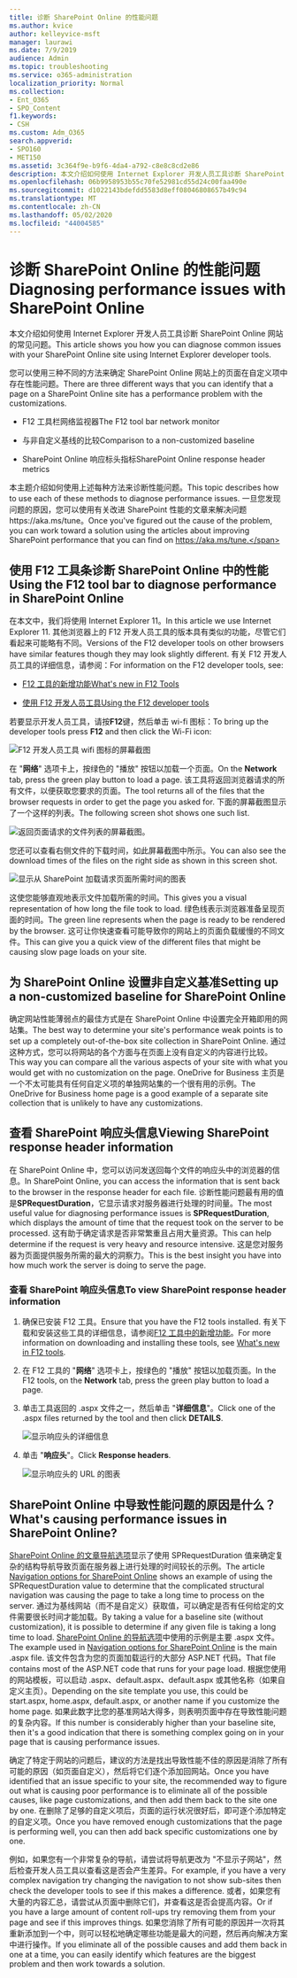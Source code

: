 ```yaml
---
title: 诊断 SharePoint Online 的性能问题
ms.author: kvice
author: kelleyvice-msft
manager: laurawi
ms.date: 7/9/2019
audience: Admin
ms.topic: troubleshooting
ms.service: o365-administration
localization_priority: Normal
ms.collection:
- Ent_O365
- SPO_Content
f1.keywords:
- CSH
ms.custom: Adm_O365
search.appverid:
- SPO160
- MET150
ms.assetid: 3c364f9e-b9f6-4da4-a792-c8e8c8cd2e86
description: 本文介绍如何使用 Internet Explorer 开发人员工具诊断 SharePoint Online 网站的常见问题。
ms.openlocfilehash: 06b9958953b55c70fe52981cd55d24c00faa490e
ms.sourcegitcommit: d1022143bdefdd5583d8eff08046808657b49c94
ms.translationtype: MT
ms.contentlocale: zh-CN
ms.lasthandoff: 05/02/2020
ms.locfileid: "44004585"
---
```

# <a name="diagnosing-performance-issues-with-sharepoint-online"></a><span data-ttu-id="c7f86-103">诊断 SharePoint Online 的性能问题</span><span class="sxs-lookup"><span data-stu-id="c7f86-103">Diagnosing performance issues with SharePoint Online</span></span>

<span data-ttu-id="c7f86-104">本文介绍如何使用 Internet Explorer 开发人员工具诊断 SharePoint Online 网站的常见问题。</span><span class="sxs-lookup"><span data-stu-id="c7f86-104">This article shows you how you can diagnose common issues with your SharePoint Online site using Internet Explorer developer tools.</span></span>
  
<span data-ttu-id="c7f86-105">您可以使用三种不同的方法来确定 SharePoint Online 网站上的页面在自定义项中存在性能问题。</span><span class="sxs-lookup"><span data-stu-id="c7f86-105">There are three different ways that you can identify that a page on a SharePoint Online site has a performance problem with the customizations.</span></span>
  
- <span data-ttu-id="c7f86-106">F12 工具栏网络监视器</span><span class="sxs-lookup"><span data-stu-id="c7f86-106">The F12 tool bar network monitor</span></span>

- <span data-ttu-id="c7f86-107">与非自定义基线的比较</span><span class="sxs-lookup"><span data-stu-id="c7f86-107">Comparison to a non-customized baseline</span></span>

- <span data-ttu-id="c7f86-108">SharePoint Online 响应标头指标</span><span class="sxs-lookup"><span data-stu-id="c7f86-108">SharePoint Online response header metrics</span></span>

<span data-ttu-id="c7f86-109">本主题介绍如何使用上述每种方法来诊断性能问题。</span><span class="sxs-lookup"><span data-stu-id="c7f86-109">This topic describes how to use each of these methods to diagnose performance issues.</span></span> <span data-ttu-id="c7f86-110">一旦您发现问题的原因，您可以使用有关改进 SharePoint 性能的文章来解决问题https://aka.ms/tune。</span><span class="sxs-lookup"><span data-stu-id="c7f86-110">Once you've figured out the cause of the problem, you can work toward a solution using the articles about improving SharePoint performance that you can find on https://aka.ms/tune.</span></span>
  
## <a name="using-the-f12-tool-bar-to-diagnose-performance-in-sharepoint-online"></a><span data-ttu-id="c7f86-111">使用 F12 工具条诊断 SharePoint Online 中的性能</span><span class="sxs-lookup"><span data-stu-id="c7f86-111">Using the F12 tool bar to diagnose performance in SharePoint Online</span></span>
<span data-ttu-id="c7f86-112"><a name="F12ToolInfo"> </a></span><span class="sxs-lookup"><span data-stu-id="c7f86-112"><a name="F12ToolInfo"> </a></span></span>

<span data-ttu-id="c7f86-113">在本文中，我们将使用 Internet Explorer 11。</span><span class="sxs-lookup"><span data-stu-id="c7f86-113">In this article we use Internet Explorer 11.</span></span> <span data-ttu-id="c7f86-114">其他浏览器上的 F12 开发人员工具的版本具有类似的功能，尽管它们看起来可能略有不同。</span><span class="sxs-lookup"><span data-stu-id="c7f86-114">Versions of the F12 developer tools on other browsers have similar features though they may look slightly different.</span></span> <span data-ttu-id="c7f86-115">有关 F12 开发人员工具的详细信息，请参阅：</span><span class="sxs-lookup"><span data-stu-id="c7f86-115">For information on the F12 developer tools, see:</span></span>
  
- [<span data-ttu-id="c7f86-116">F12 工具的新增功能</span><span class="sxs-lookup"><span data-stu-id="c7f86-116">What's new in F12 Tools</span></span>](https://go.microsoft.com/fwlink/p/?LinkId=522545)

- [<span data-ttu-id="c7f86-117">使用 F12 开发人员工具</span><span class="sxs-lookup"><span data-stu-id="c7f86-117">Using the F12 developer tools</span></span>](https://go.microsoft.com/fwlink/p/?LinkId=522546)

<span data-ttu-id="c7f86-118">若要显示开发人员工具，请按**F12**键，然后单击 wi-fi 图标：</span><span class="sxs-lookup"><span data-stu-id="c7f86-118">To bring up the developer tools press **F12** and then click the Wi-Fi icon:</span></span>
  
![F12 开发人员工具 wifi 图标的屏幕截图](media/27acacbb-5688-459a-aa2f-5c8c5f17b76e.png)
  
<span data-ttu-id="c7f86-120">在 "**网络**" 选项卡上，按绿色的 "播放" 按钮以加载一个页面。</span><span class="sxs-lookup"><span data-stu-id="c7f86-120">On the **Network** tab, press the green play button to load a page.</span></span> <span data-ttu-id="c7f86-121">该工具将返回浏览器请求的所有文件，以便获取您要求的页面。</span><span class="sxs-lookup"><span data-stu-id="c7f86-121">The tool returns all of the files that the browser requests in order to get the page you asked for.</span></span> <span data-ttu-id="c7f86-122">下面的屏幕截图显示了一个这样的列表。</span><span class="sxs-lookup"><span data-stu-id="c7f86-122">The following screen shot shows one such list.</span></span>
  
![返回页面请求的文件列表的屏幕截图。](media/247a9422-76da-4b0c-bed3-ce77b05e4560.png)
  
<span data-ttu-id="c7f86-124">您还可以查看右侧文件的下载时间，如此屏幕截图中所示。</span><span class="sxs-lookup"><span data-stu-id="c7f86-124">You can also see the download times of the files on the right side as shown in this screen shot.</span></span>
  
![显示从 SharePoint 加载请求页面所需时间的图表](media/d71ad1fa-9018-4fae-82eb-c1838e7db0ff.png)
  
<span data-ttu-id="c7f86-126">这使您能够直观地表示文件加载所需的时间。</span><span class="sxs-lookup"><span data-stu-id="c7f86-126">This gives you a visual representation of how long the file took to load.</span></span> <span data-ttu-id="c7f86-127">绿色线表示浏览器准备呈现页面的时间。</span><span class="sxs-lookup"><span data-stu-id="c7f86-127">The green line represents when the page is ready to be rendered by the browser.</span></span> <span data-ttu-id="c7f86-128">这可让你快速查看可能导致你的网站上的页面负载缓慢的不同文件。</span><span class="sxs-lookup"><span data-stu-id="c7f86-128">This can give you a quick view of the different files that might be causing slow page loads on your site.</span></span>
  
## <a name="setting-up-a-non-customized-baseline-for-sharepoint-online"></a><span data-ttu-id="c7f86-129">为 SharePoint Online 设置非自定义基准</span><span class="sxs-lookup"><span data-stu-id="c7f86-129">Setting up a non-customized baseline for SharePoint Online</span></span>
<span data-ttu-id="c7f86-130"><a name="F12ToolInfo"> </a></span><span class="sxs-lookup"><span data-stu-id="c7f86-130"><a name="F12ToolInfo"> </a></span></span>

<span data-ttu-id="c7f86-131">确定网站性能薄弱点的最佳方式是在 SharePoint Online 中设置完全开箱即用的网站集。</span><span class="sxs-lookup"><span data-stu-id="c7f86-131">The best way to determine your site's performance weak points is to set up a completely out-of-the-box site collection in SharePoint Online.</span></span> <span data-ttu-id="c7f86-132">通过这种方式，您可以将网站的各个方面与在页面上没有自定义的内容进行比较。</span><span class="sxs-lookup"><span data-stu-id="c7f86-132">This way you can compare all the various aspects of your site with what you would get with no customization on the page.</span></span> <span data-ttu-id="c7f86-133">OneDrive for Business 主页是一个不太可能具有任何自定义项的单独网站集的一个很有用的示例。</span><span class="sxs-lookup"><span data-stu-id="c7f86-133">The OneDrive for Business home page is a good example of a separate site collection that is unlikely to have any customizations.</span></span>
  
## <a name="viewing-sharepoint-response-header-information"></a><span data-ttu-id="c7f86-134">查看 SharePoint 响应头信息</span><span class="sxs-lookup"><span data-stu-id="c7f86-134">Viewing SharePoint response header information</span></span>
<span data-ttu-id="c7f86-135"><a name="F12ToolInfo"> </a></span><span class="sxs-lookup"><span data-stu-id="c7f86-135"><a name="F12ToolInfo"> </a></span></span>

<span data-ttu-id="c7f86-136">在 SharePoint Online 中，您可以访问发送回每个文件的响应头中的浏览器的信息。</span><span class="sxs-lookup"><span data-stu-id="c7f86-136">In SharePoint Online, you can access the information that is sent back to the browser in the response header for each file.</span></span> <span data-ttu-id="c7f86-137">诊断性能问题最有用的值是**SPRequestDuration**，它显示请求对服务器进行处理的时间量。</span><span class="sxs-lookup"><span data-stu-id="c7f86-137">The most useful value for diagnosing performance issues is **SPRequestDuration**, which displays the amount of time that the request took on the server to be processed.</span></span> <span data-ttu-id="c7f86-138">这有助于确定请求是否非常繁重且占用大量资源。</span><span class="sxs-lookup"><span data-stu-id="c7f86-138">This can help determine if the request is very heavy and resource intensive.</span></span> <span data-ttu-id="c7f86-139">这是您对服务器为页面提供服务所需的最大的洞察力。</span><span class="sxs-lookup"><span data-stu-id="c7f86-139">This is the best insight you have into how much work the server is doing to serve the page.</span></span>

### <a name="to-view-sharepoint-response-header-information"></a><span data-ttu-id="c7f86-140">查看 SharePoint 响应头信息</span><span class="sxs-lookup"><span data-stu-id="c7f86-140">To view SharePoint response header information</span></span>
  
1. <span data-ttu-id="c7f86-141">确保已安装 F12 工具。</span><span class="sxs-lookup"><span data-stu-id="c7f86-141">Ensure that you have the F12 tools installed.</span></span> <span data-ttu-id="c7f86-142">有关下载和安装这些工具的详细信息，请参阅[F12 工具中的新增功能](https://go.microsoft.com/fwlink/p/?LinkId=522545)。</span><span class="sxs-lookup"><span data-stu-id="c7f86-142">For more information on downloading and installing these tools, see [What's new in F12 tools](https://go.microsoft.com/fwlink/p/?LinkId=522545).</span></span>

2. <span data-ttu-id="c7f86-143">在 F12 工具的 "**网络**" 选项卡上，按绿色的 "播放" 按钮以加载页面。</span><span class="sxs-lookup"><span data-stu-id="c7f86-143">In the F12 tools, on the **Network** tab, press the green play button to load a page.</span></span>

3. <span data-ttu-id="c7f86-144">单击工具返回的 .aspx 文件之一，然后单击 "**详细信息**"。</span><span class="sxs-lookup"><span data-stu-id="c7f86-144">Click one of the .aspx files returned by the tool and then click **DETAILS**.</span></span>

    ![显示响应头的详细信息](media/1f8a044a-caf8-4613-be2b-7e064141ac8a.png)
  
4. <span data-ttu-id="c7f86-146">单击 "**响应头**"。</span><span class="sxs-lookup"><span data-stu-id="c7f86-146">Click **Response headers**.</span></span>

    ![显示响应头的 URL 的图表](media/efc7076e-447e-447e-882a-ae3aa721e2c3.png)
  
## <a name="whats-causing-performance-issues-in-sharepoint-online"></a><span data-ttu-id="c7f86-148">SharePoint Online 中导致性能问题的原因是什么？</span><span class="sxs-lookup"><span data-stu-id="c7f86-148">What's causing performance issues in SharePoint Online?</span></span>
<span data-ttu-id="c7f86-149"><a name="F12ToolInfo"> </a></span><span class="sxs-lookup"><span data-stu-id="c7f86-149"><a name="F12ToolInfo"> </a></span></span>

<span data-ttu-id="c7f86-150">[SharePoint Online 的文章导航选项](navigation-options-for-sharepoint-online.md)显示了使用 SPRequestDuration 值来确定复杂的结构导航导致页面在服务器上进行处理的时间较长的示例。</span><span class="sxs-lookup"><span data-stu-id="c7f86-150">The article [Navigation options for SharePoint Online](navigation-options-for-sharepoint-online.md) shows an example of using the SPRequestDuration value to determine that the complicated structural navigation was causing the page to take a long time to process on the server.</span></span> <span data-ttu-id="c7f86-151">通过为基线网站（而不是自定义）获取值，可以确定是否有任何给定的文件需要很长时间才能加载。</span><span class="sxs-lookup"><span data-stu-id="c7f86-151">By taking a value for a baseline site (without customization), it is possible to determine if any given file is taking a long time to load.</span></span> <span data-ttu-id="c7f86-152">[SharePoint Online 的导航选项](navigation-options-for-sharepoint-online.md)中使用的示例是主要 .aspx 文件。</span><span class="sxs-lookup"><span data-stu-id="c7f86-152">The example used in [Navigation options for SharePoint Online](navigation-options-for-sharepoint-online.md) is the main .aspx file.</span></span> <span data-ttu-id="c7f86-153">该文件包含为您的页面加载运行的大部分 ASP.NET 代码。</span><span class="sxs-lookup"><span data-stu-id="c7f86-153">That file contains most of the ASP.NET code that runs for your page load.</span></span> <span data-ttu-id="c7f86-154">根据您使用的网站模板，可以启动 .aspx、default.aspx、default.aspx 或其他名称（如果自定义主页）。</span><span class="sxs-lookup"><span data-stu-id="c7f86-154">Depending on the site template you use, this could be start.aspx, home.aspx, default.aspx, or another name if you customize the home page.</span></span> <span data-ttu-id="c7f86-155">如果此数字比您的基准网站大得多，则表明页面中存在导致性能问题的复杂内容。</span><span class="sxs-lookup"><span data-stu-id="c7f86-155">If this number is considerably higher than your baseline site, then it's a good indication that there is something complex going on in your page that is causing performance issues.</span></span>
  
<span data-ttu-id="c7f86-156">确定了特定于网站的问题后，建议的方法是找出导致性能不佳的原因是消除了所有可能的原因（如页面自定义），然后将它们逐个添加回网站。</span><span class="sxs-lookup"><span data-stu-id="c7f86-156">Once you have identified that an issue specific to your site, the recommended way to figure out what is causing poor performance is to eliminate all of the possible causes, like page customizations, and then add them back to the site one by one.</span></span> <span data-ttu-id="c7f86-157">在删除了足够的自定义项后，页面的运行状况很好后，即可逐个添加特定的自定义项。</span><span class="sxs-lookup"><span data-stu-id="c7f86-157">Once you have removed enough customizations that the page is performing well, you can then add back specific customizations one by one.</span></span>
  
<span data-ttu-id="c7f86-158">例如，如果您有一个非常复杂的导航，请尝试将导航更改为 "不显示子网站"，然后检查开发人员工具以查看这是否会产生差异。</span><span class="sxs-lookup"><span data-stu-id="c7f86-158">For example, if you have a very complex navigation try changing the navigation to not show sub-sites then check the developer tools to see if this makes a difference.</span></span> <span data-ttu-id="c7f86-159">或者，如果您有大量的内容汇总，请尝试从页面中删除它们，并查看这是否会提高内容。</span><span class="sxs-lookup"><span data-stu-id="c7f86-159">Or if you have a large amount of content roll-ups try removing them from your page and see if this improves things.</span></span> <span data-ttu-id="c7f86-160">如果您消除了所有可能的原因并一次将其重新添加到一个中，则可以轻松地确定哪些功能是最大的问题，然后再向解决方案中进行操作。</span><span class="sxs-lookup"><span data-stu-id="c7f86-160">If you eliminate all of the possible causes and add them back in one at a time, you can easily identify which features are the biggest problem and then work towards a solution.</span></span>
